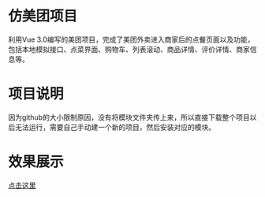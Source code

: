 # 仿美团项目
利用Vue 3.0编写的美团项目，完成了美团外卖进入商家后的点餐页面以及功能，包括本地模拟接口、点菜界面、购物车、列表滚动、商品详情、评价详情、商家信息等。
# 项目说明
因为github的大小限制原因，没有将模块文件夹传上来，所以直接下载整个项目以后无法运行，需要自己手动建一个新的项目，然后安装对应的模块。
# 效果展示
[点击这里](https://github.com/onechunlin/mt-app/blob/master/%E6%95%88%E6%9E%9C%E5%B1%95%E7%A4%BA.gif)

